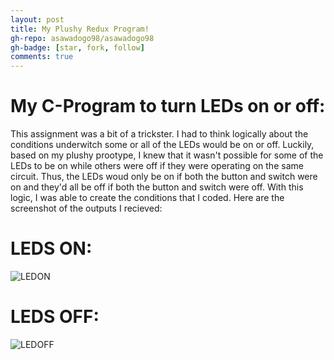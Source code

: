 ```yaml
---
layout: post
title: My Plushy Redux Program!
gh-repo: asawadogo98/asawadogo98
gh-badge: [star, fork, follow]
comments: true
---
```

# My C-Program to turn LEDs on or off: 
  This assignment was a bit of a trickster. I had to think logically about the conditions underwitch some or all of the LEDs would be on or off. Luckily, based on my plushy prootype, I knew that it wasn't possible for some of the LEDs to be on while others were off if they were operating on the same circuit. Thus, the LEDs woud only be on if both the button and switch were on and they'd all be off if both the button and switch were off. With this logic, I was able to create the conditions that I coded. Here are the screenshot of the outputs I recieved: 
# LEDS ON:
![LEDON](https://asawadogo98.github.io/assets/img/on.png)
# LEDS OFF:  
![LEDOFF](https://asawadogo98.github.io/assets/img/off.png)
